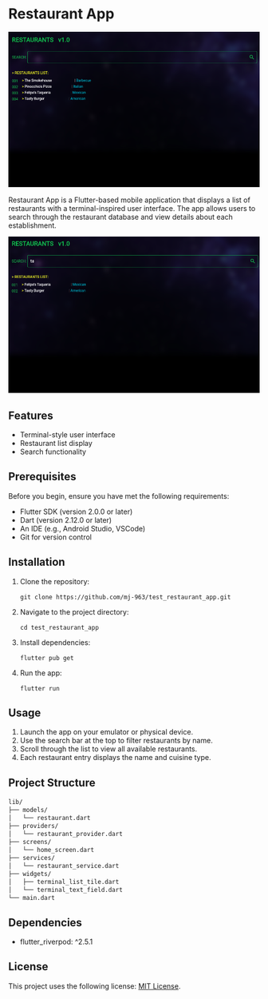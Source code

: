 # Restaurant App

![image](screenshots/home1.png)

Restaurant App is a Flutter-based mobile application that displays a list of restaurants with a terminal-inspired user interface. The app allows users to search through the restaurant database and view details about each establishment.

![image](screenshots/home2.png)

## Features

- Terminal-style user interface
- Restaurant list display
- Search functionality

## Prerequisites

Before you begin, ensure you have met the following requirements:

- Flutter SDK (version 2.0.0 or later)
- Dart (version 2.12.0 or later)
- An IDE (e.g., Android Studio, VSCode)
- Git for version control

## Installation

1. Clone the repository:
   ```
   git clone https://github.com/mj-963/test_restaurant_app.git
   ```

2. Navigate to the project directory:
   ```
   cd test_restaurant_app
   ```

3. Install dependencies:
   ```
   flutter pub get
   ```

4. Run the app:
   ```
   flutter run
   ```

## Usage

1. Launch the app on your emulator or physical device.
2. Use the search bar at the top to filter restaurants by name.
3. Scroll through the list to view all available restaurants.
4. Each restaurant entry displays the name and cuisine type.

## Project Structure

```
lib/
├── models/
│   └── restaurant.dart
├── providers/
│   └── restaurant_provider.dart
├── screens/
│   └── home_screen.dart
├── services/
│   └── restaurant_service.dart
├── widgets/
│   ├── terminal_list_tile.dart
│   └── terminal_text_field.dart
└── main.dart
```

## Dependencies

- flutter_riverpod: ^2.5.1


## License

This project uses the following license: [MIT License]().